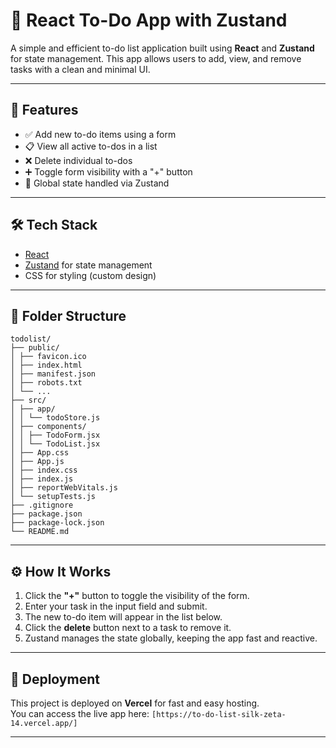 # 📝 React To-Do App with Zustand

A simple and efficient to-do list application built using **React** and **Zustand** for state management. This app allows users to add, view, and remove tasks with a clean and minimal UI.

---

## 🚀 Features

- ✅ Add new to-do items using a form
- 📋 View all active to-dos in a list
- ❌ Delete individual to-dos
- ➕ Toggle form visibility with a "+" button
- 🧠 Global state handled via Zustand

---

## 🛠️ Tech Stack

- [React](https://reactjs.org/)
- [Zustand](https://github.com/pmndrs/zustand) for state management
- CSS for styling (custom design)

---

## 📂 Folder Structure
```
todolist/
├── public/
│ ├── favicon.ico
│ ├── index.html
│ ├── manifest.json
│ ├── robots.txt
│ └── ...
├── src/
│ ├── app/
│ │ └── todoStore.js
│ ├── components/
│ │ ├── TodoForm.jsx
│ │ └── TodoList.jsx
│ ├── App.css
│ ├── App.js
│ ├── index.css
│ ├── index.js
│ ├── reportWebVitals.js
│ └── setupTests.js
├── .gitignore
├── package.json
├── package-lock.json
└── README.md
```

---

## ⚙️ How It Works

1. Click the **"+"** button to toggle the visibility of the form.
2. Enter your task in the input field and submit.
3. The new to-do item will appear in the list below.
4. Click the **delete** button next to a task to remove it.
5. Zustand manages the state globally, keeping the app fast and reactive.

---

## 🚀 Deployment

This project is deployed on **Vercel** for fast and easy hosting.  
You can access the live app here: `[https://to-do-list-silk-zeta-14.vercel.app/]`

---
